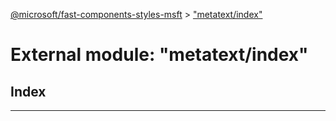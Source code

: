 [@microsoft/fast-components-styles-msft](../README.md) > ["metatext/index"](../modules/_metatext_index_.md)

# External module: "metatext/index"

## Index

---

